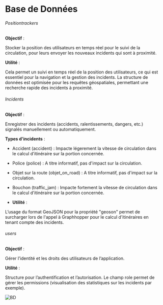 # Base de Données

###### Positiontrackers
**Objectif** :

Stocker la position des utilisateurs en temps réel pour le suivi de la circulation, pour leurs envoyer les nouveaux incidents qui sont à proximité.

**Utilité** :

Cela permet un suivi en temps réel de la position des utilisateurs, ce qui est essentiel pour la navigation et la gestion des incidents. La structure de données est optimisée pour les requêtes géospatiales, permettant une recherche rapide des incidents à proximité.

###### Incidents
**Objectif** :

Enregistrer des incidents (accidents, ralentissements, dangers, etc.) signalés manuellement ou automatiquement.

**Types d'incidents** :
- Accident (accident) : Impacte légerement la vitesse de circulation dans le calcul d'itinéraire sur la portion concernée.
- Police (police) : A titre informatif, pas d'impact sur la circulation.
- Objet sur la route (objet_on_road) : A titre informatif, pas d'impact sur la circulation.
- Bouchon (traffic_jam) : Impacte fortement la vitesse de circulation dans le calcul d'itinéraire sur la portion concernée.

- **Utilité** :

L’usage du format GeoJSON pour la propriété "geoson" permet de surcharger lors de l'appel à Graphhopper pour le calcul d'itinéraires en tenant compte des incidents.

###### users
**Objectif** :

Gérer l’identité et les droits des utilisateurs de l’application.

**Utilité** :

Structure pour l’authentification et l’autorisation. Le champ role permet de gérer les permissions (visualisation des statistiques sur les incidents par exemple).

<img src="mongo.png" alt="BD" border-effect="line"/>
